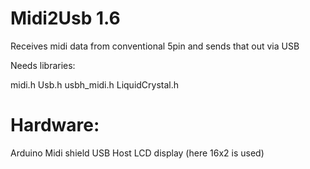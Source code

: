 # Midi2Usb 1.6

Receives midi data from conventional 5pin and sends that out via USB

Needs libraries:

midi.h
Usb.h
usbh_midi.h
LiquidCrystal.h

# Hardware:

Arduino
Midi shield 
USB Host
LCD display (here 16x2 is used)



